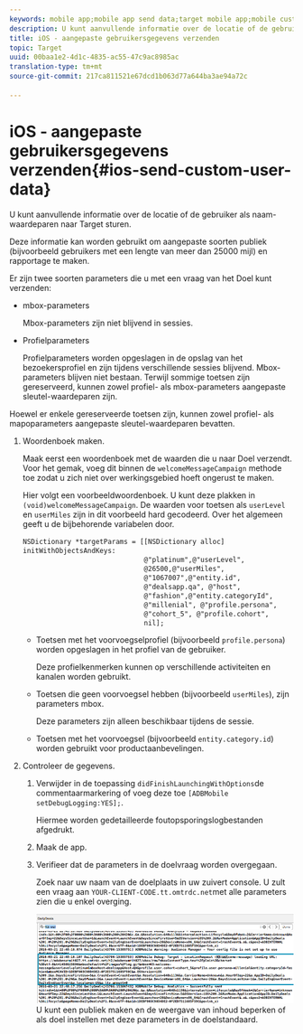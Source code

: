 ```yaml
---
keywords: mobile app;mobile app send data;target mobile app;mobile custom user data;mobile app custom data
description: U kunt aanvullende informatie over de locatie of de gebruiker als naam-waardeparen naar Target sturen.
title: iOS - aangepaste gebruikersgegevens verzenden
topic: Target
uuid: 00baa1e2-4d1c-4835-ac55-47c9ac8985ac
translation-type: tm+mt
source-git-commit: 217ca811521e67dcd1b063d77a644ba3ae94a72c

---
```



# iOS - aangepaste gebruikersgegevens verzenden{#ios-send-custom-user-data}

U kunt aanvullende informatie over de locatie of de gebruiker als naam-waardeparen naar Target sturen.

Deze informatie kan worden gebruikt om aangepaste soorten publiek (bijvoorbeeld gebruikers met een lengte van meer dan 25000 mijl) en rapportage te maken.

Er zijn twee soorten parameters die u met een vraag van het Doel kunt verzenden:

* mbox-parameters

   Mbox-parameters zijn niet blijvend in sessies.
* Profielparameters

   Profielparameters worden opgeslagen in de opslag van het bezoekersprofiel en zijn tijdens verschillende sessies blijvend. Mbox-parameters blijven niet bestaan. Terwijl sommige toetsen zijn gereserveerd, kunnen zowel profiel- als mbox-parameters aangepaste sleutel-waardeparen zijn.

Hoewel er enkele gereserveerde toetsen zijn, kunnen zowel profiel- als mapoparameters aangepaste sleutel-waardeparen bevatten.

1. Woordenboek maken.

   Maak eerst een woordenboek met de waarden die u naar Doel verzendt. Voor het gemak, voeg dit binnen de `welcomeMessageCampaign` methode toe zodat u zich niet over werkingsgebied hoeft ongerust te maken.

   Hier volgt een voorbeeldwoordenboek. U kunt deze plakken in `(void)welcomeMessageCampaign`. De waarden voor toetsen als `userLevel` en `userMiles` zijn in dit voorbeeld hard gecodeerd. Over het algemeen geeft u de bijbehorende variabelen door.

   ```
   NSDictionary *targetParams = [[NSDictionary alloc] initWithObjectsAndKeys: 
                                 @"platinum",@"userLevel", 
                                 @26500,@"userMiles", 
                                 @"1067007",@"entity.id", 
                                 @"dealsapp.qa", @"host", 
                                 @"fashion",@"entity.categoryId", 
                                 @"millenial", @"profile.persona", 
                                 @"cohort_5", @"profile.cohort", 
                                 nil];
   ```

   * Toetsen met het voorvoegselprofiel (bijvoorbeeld `profile.persona`) worden opgeslagen in het profiel van de gebruiker.

      Deze profielkenmerken kunnen op verschillende activiteiten en kanalen worden gebruikt.

   * Toetsen die geen voorvoegsel hebben (bijvoorbeeld `userMiles`), zijn parameters mbox.

      Deze parameters zijn alleen beschikbaar tijdens de sessie.

   * Toetsen met het voorvoegsel (bijvoorbeeld `entity.category.id`) worden gebruikt voor productaanbevelingen.

1. Controleer de gegevens.
   1. Verwijder in de toepassing `didFinishLaunchingWithOptions`de commentaarmarkering of voeg deze toe `[ADBMobile setDebugLogging:YES];`.

      Hiermee worden gedetailleerde foutopsporingslogbestanden afgedrukt.
   1. Maak de app.
   1. Verifieer dat de parameters in de doelvraag worden overgegaan.

      Zoek naar uw naam van de doelplaats in uw zuivert console. U zult een vraag aan `YOUR-CLIENT-CODE.tt.omtrdc.net`met alle parameters zien die u enkel overging.

      ![](assets/mobile-debug.png)
   U kunt een publiek maken en de weergave van inhoud beperken of als doel instellen met deze parameters in de doelstandaard.
